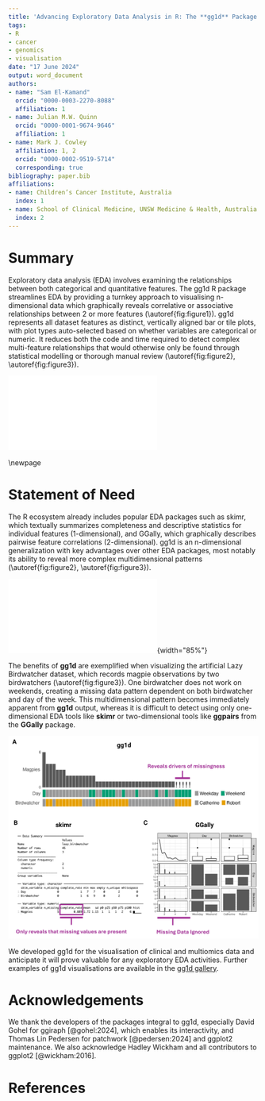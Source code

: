 ```yaml
---
title: 'Advancing Exploratory Data Analysis in R: The **gg1d** Package for Multidimensional Data Visualization'
tags:
- R
- cancer
- genomics
- visualisation
date: "17 June 2024"
output: word_document
authors:
- name: "Sam El-Kamand"
  orcid: "0000-0003-2270-8088"
  affiliation: 1
- name: Julian M.W. Quinn
  orcid: "0000-0001-9674-9646"
  affiliation: 1
- name: Mark J. Cowley
  affiliation: 1, 2
  orcid: "0000-0002-9519-5714"
  corresponding: true
bibliography: paper.bib
affiliations:
- name: Children’s Cancer Institute, Australia
  index: 1
- name: School of Clinical Medicine, UNSW Medicine & Health, Australia
  index: 2
---
```


# Summary

Exploratory data analysis (EDA) involves examining the relationships between both categorical and quantitative features. The gg1d R package streamlines EDA by providing a turnkey approach to visualising n-dimensional data which graphically reveals correlative or associative relationships between 2 or more features (\autoref{fig:figure1}). gg1d represents all dataset features as distinct, vertically aligned bar or tile plots, with plot types auto-selected based on whether variables are categorical or numeric. It reduces both the code and time required to detect complex multi-feature relationships that would otherwise only be found through statistical modelling or thorough manual review (\autoref{fig:figure2}, \autoref{fig:figure3}).


![**gg1d** visualizations of common datasets revealing: A) Petals of the setosa species of iris are drastically smaller than other iris species; B) The majority of individuals who perished during the Titanic disaster were adult males; C) *Gentoo* penguins from Biscoe Island (dark green) have shallower bill depths than *Chinstrap* or *Adelie* penguins, despite their increased body mass. Exclamation marks indicate missing values. \label{fig:figure1}](figure1.pdf)

\newpage

# Statement of Need

The R ecosystem already includes popular EDA packages such as skimr, which textually summarizes completeness and descriptive statistics for individual features (1-dimensional), and GGally, which graphically describes pairwise feature correlations (2-dimensional). gg1d is an n-dimensional generalization with key advantages over other EDA packages, most notably its ability to reveal more complex multidimensional patterns (\autoref{fig:figure2}, \autoref{fig:figure3}). 

![Comparison of R packages that create visualisations commonly used for exploratory data analysis. \label{fig:figure2}](figure2.pdf){width="85%"}

The benefits of **gg1d** are exemplified when visualizing the artificial Lazy Birdwatcher dataset, which records magpie observations by two birdwatchers (\autoref{fig:figure3}). One birdwatcher does not work on weekends, creating a missing data pattern dependent on both birdwatcher and day of the week. This multidimensional pattern becomes immediately apparent from **gg1d** output, whereas it is difficult to detect using only one-dimensional EDA tools like **skimr** or two-dimensional tools like **ggpairs** from the **GGally** package.  

![Visualisation of the Lazy Birdwatcher dataset using the **gg1d** package reveals a pattern of missingness dependent on multiple variables, Birdwatcher and Day (A). This pattern is difficult to detect using one-dimensional EDA tools like **skimr** (B) or two-dimensional tools like **ggpairs** from the **GGally** package (C). \label{fig:figure3}](figure3.png)

We developed gg1d for the visualisation of clinical and multiomics data and anticipate it will prove valuable for any exploratory EDA activities. Further examples of gg1d visualisations are available in the [gg1d gallery](https://selkamand.github.io/gg1d/articles/gallery.html).

# Acknowledgements
We thank the developers of the packages integral to gg1d, especially David Gohel for ggiraph [@gohel:2024], which enables its interactivity, and Thomas Lin Pedersen for patchwork [@pedersen:2024] and ggplot2 maintenance. We also acknowledge Hadley Wickham and all contributors to ggplot2 [@wickham:2016]. 


# References